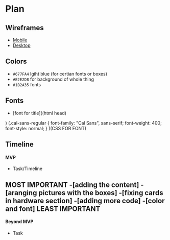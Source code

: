# Plan

## Wireframes
* [Mobile](https://wireframe.cc/co0Fqj)
* [Desktop](https://wireframe.cc/LFrkyI)

## Colors
* `#677FA4` lgiht blue (for certian fonts or boxes)
* `#E2E2D8` for background of whole thing
* `#1B2A35` fonts
## Fonts
* [font for title]((html head)<link rel="preconnect" href="https://fonts.googleapis.com">
<link rel="preconnect" href="https://fonts.gstatic.com" crossorigin>
<link href="https://fonts.googleapis.com/css2?family=Cal+Sans&display=swap" rel="stylesheet">)
(.cal-sans-regular {
  font-family: "Cal Sans", sans-serif;
  font-weight: 400;
  font-style: normal;
}
)(CSS FOR FONT)





## Timeline

#### MVP

* Task/Timeline

MOST IMPORTANT
-[adding the content]
-[aranging pictures with the boxes]
-[fixing cards in hardware section]
-[adding more code]
-[color and font]
LEAST IMPORTANT
---

#### Beyond MVP

* Task








<!-- DO NOT USE THIS YET

| Name | Glows | Grows |
| ---Aaron Williams----- | Your myp is very detailed, it further elaborates you ideal design and have things that do relate to your topic of fitness indicated by the fitness app.| |
|   |   |
|   |   |
|   |   |
|   |   |
|   |   |
|   |   |

-->
